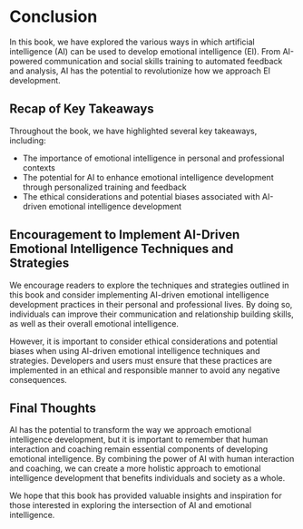 # Conclusion

In this book, we have explored the various ways in which artificial intelligence (AI) can be used to develop emotional intelligence (EI). From AI-powered communication and social skills training to automated feedback and analysis, AI has the potential to revolutionize how we approach EI development.

Recap of Key Takeaways
----------------------

Throughout the book, we have highlighted several key takeaways, including:

* The importance of emotional intelligence in personal and professional contexts
* The potential for AI to enhance emotional intelligence development through personalized training and feedback
* The ethical considerations and potential biases associated with AI-driven emotional intelligence development

Encouragement to Implement AI-Driven Emotional Intelligence Techniques and Strategies
-------------------------------------------------------------------------------------

We encourage readers to explore the techniques and strategies outlined in this book and consider implementing AI-driven emotional intelligence development practices in their personal and professional lives. By doing so, individuals can improve their communication and relationship building skills, as well as their overall emotional intelligence.

However, it is important to consider ethical considerations and potential biases when using AI-driven emotional intelligence techniques and strategies. Developers and users must ensure that these practices are implemented in an ethical and responsible manner to avoid any negative consequences.

Final Thoughts
--------------

AI has the potential to transform the way we approach emotional intelligence development, but it is important to remember that human interaction and coaching remain essential components of developing emotional intelligence. By combining the power of AI with human interaction and coaching, we can create a more holistic approach to emotional intelligence development that benefits individuals and society as a whole.

We hope that this book has provided valuable insights and inspiration for those interested in exploring the intersection of AI and emotional intelligence.